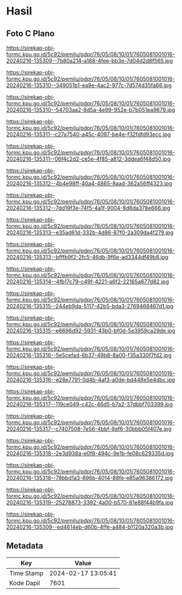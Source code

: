 # Hasil

## Foto C Plano

https://sirekap-obj-formc.kpu.go.id/5c92/pemilu/pdpr/76/05/08/10/01/7605081001016-20240216-135309--7b80a214-a188-4fee-bb3e-7d04d2d8f565.jpg

https://sirekap-obj-formc.kpu.go.id/5c92/pemilu/pdpr/76/05/08/10/01/7605081001016-20240216-135310--349051b1-ea9e-4ac2-977c-7d574d35fa66.jpg

https://sirekap-obj-formc.kpu.go.id/5c92/pemilu/pdpr/76/05/08/10/01/7605081001016-20240216-135310--54703aa2-8d5a-4e99-952e-b7b051ea9679.jpg

https://sirekap-obj-formc.kpu.go.id/5c92/pemilu/pdpr/76/05/08/10/01/7605081001016-20240216-135311--c27a7540-a45c-4097-be4e-f32fdfd93ecc.jpg

https://sirekap-obj-formc.kpu.go.id/5c92/pemilu/pdpr/76/05/08/10/01/7605081001016-20240216-135311--06f4c2d2-ce5e-4f85-a812-3ddea6f48d50.jpg

https://sirekap-obj-formc.kpu.go.id/5c92/pemilu/pdpr/76/05/08/10/01/7605081001016-20240216-135312--4b4e98ff-40a4-4865-8aad-362a56ff4323.jpg

https://sirekap-obj-formc.kpu.go.id/5c92/pemilu/pdpr/76/05/08/10/01/7605081001016-20240216-135312--7dd19f3e-74f5-4a1f-9004-8d6da378e666.jpg

https://sirekap-obj-formc.kpu.go.id/5c92/pemilu/pdpr/76/05/08/10/01/7605081001016-20240216-135313--e35ad61d-332b-4d86-87f0-2a309da4f279.jpg

https://sirekap-obj-formc.kpu.go.id/5c92/pemilu/pdpr/76/05/08/10/01/7605081001016-20240216-135313--bfffb9f2-2fc5-46db-9f6e-ad3344df49b8.jpg

https://sirekap-obj-formc.kpu.go.id/5c92/pemilu/pdpr/76/05/08/10/01/7605081001016-20240216-135314--4fb17c79-c49f-4221-a6f2-22165a677d82.jpg

https://sirekap-obj-formc.kpu.go.id/5c92/pemilu/pdpr/76/05/08/10/01/7605081001016-20240216-135315--244eb9da-5117-42b5-bda3-2769468467d1.jpg

https://sirekap-obj-formc.kpu.go.id/5c92/pemilu/pdpr/76/05/08/10/01/7605081001016-20240216-135315--e6696d92-5931-43b0-bf0d-5e3959ca29de.jpg

https://sirekap-obj-formc.kpu.go.id/5c92/pemilu/pdpr/76/05/08/10/01/7605081001016-20240216-135316--5e5cefad-6b37-49b8-8a00-f35a330f7fd2.jpg

https://sirekap-obj-formc.kpu.go.id/5c92/pemilu/pdpr/76/05/08/10/01/7605081001016-20240216-135316--e28e7791-0d4b-4af3-a0de-bd448e5e4dbc.jpg

https://sirekap-obj-formc.kpu.go.id/5c92/pemilu/pdpr/76/05/08/10/01/7605081001016-20240216-135317--119ce049-c42c-46d5-b7a2-37dbbf703399.jpg

https://sirekap-obj-formc.kpu.go.id/5c92/pemilu/pdpr/76/05/08/10/01/7605081001016-20240216-135317--c7407508-7e56-4bbf-9af6-30bbb05f407e.jpg

https://sirekap-obj-formc.kpu.go.id/5c92/pemilu/pdpr/76/05/08/10/01/7605081001016-20240216-135318--2e3d938a-e0f8-494c-9e1b-fe08c629335d.jpg

https://sirekap-obj-formc.kpu.go.id/5c92/pemilu/pdpr/76/05/08/10/01/7605081001016-20240216-135318--78bbd1a3-896b-4014-88fe-e85a96386172.jpg

https://sirekap-obj-formc.kpu.go.id/5c92/pemilu/pdpr/76/05/08/10/01/7605081001016-20240216-135319--25278873-3392-4a00-b570-81e88f44b9fa.jpg

https://sirekap-obj-formc.kpu.go.id/5c92/pemilu/pdpr/76/05/08/10/01/7605081001016-20240216-135309--ed4614eb-d60b-4ffe-a484-b1120a320a3b.jpg


## Metadata

| Key        | Value               |
| ---------- | ------------------- |
| Time Stamp | 2024-02-17 13:05:41 |
| Kode Dapil | 7601                |



